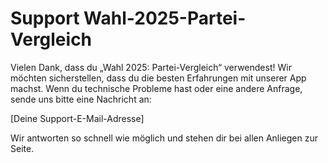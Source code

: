 # Support Wahl-2025-Partei-Vergleich

Vielen Dank, dass du „Wahl 2025: Partei-Vergleich“ verwendest! Wir möchten sicherstellen, dass du die besten Erfahrungen mit unserer App machst. Wenn du technische Probleme hast oder eine andere Anfrage, sende uns bitte eine Nachricht an:

[Deine Support-E-Mail-Adresse]

Wir antworten so schnell wie möglich und stehen dir bei allen Anliegen zur Seite.
